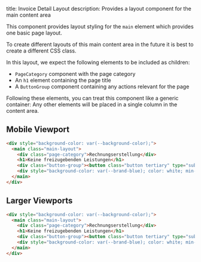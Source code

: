 title: Invoice Detail Layout
description: Provides a layout component for the main content area

This component provides layout styling for the `main` element which provides one basic page layout.

To create different layouts of this main content area in the future it is best to
create a different CSS class.

In this layout, we expect the following elements to be included as children:

* `PageCategory` component with the page category
* An `h1` element containing the page title
* A `ButtonGroup` component containing any actions relevant for the page

Following these elements, you can treat this component like a generic container:
Any other elements will be placed in a single column in the content area.

## Mobile Viewport

```html width=350
<div style="background-color: var(--background-color);">
  <main class="main-layout">
    <div class="page-category">Rechnungserstellung</div>
    <h1>Keine freizugebenden Leistungen</h1>
    <div class="button-group"><button class="button tertiary" type="submit">Faule erinnern</button><button class="button primary" type="submit">Neue Rechnung</button></div>
    <div style="background-color: var(--brand-blue); color: white; min-height: 10rem;">Main content comes here!</div>
  </main>
</div>
```

## Larger Viewports

```html
<div style="background-color: var(--background-color);">
  <main class="main-layout">
    <div class="page-category">Rechnungserstellung</div>
    <h1>Keine freizugebenden Leistungen</h1>
    <div class="button-group"><button class="button tertiary" type="submit">Faule erinnern</button><button class="button primary" type="submit">Neue Rechnung</button></div>
    <div style="background-color: var(--brand-blue); color: white; min-height: 10rem;">Main content comes here!</div>
  </main>
</div>
```
